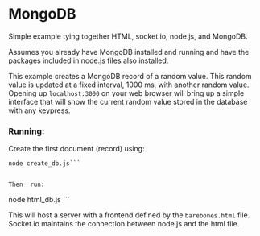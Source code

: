 # MongoDB

Simple example tying together HTML, socket.io, node.js, and MongoDB.

Assumes you already have MongoDB installed and running and have the packages included in node.js files also installed.

This example creates a MongoDB record of a random value. This random value is updated at a fixed interval, 1000 ms, with another random value. Opening up ```localhost:3000``` on your web browser will bring up a simple interface that will show the current random value stored in the database with any keypress.

### Running:

Create the first document (record) using:

```
node create_db.js```


Then  run:
```
node html_db.js ```

This will host a server with a frontend defined by the ```barebones.html``` file. Socket.io maintains the connection between node.js and the html file.
